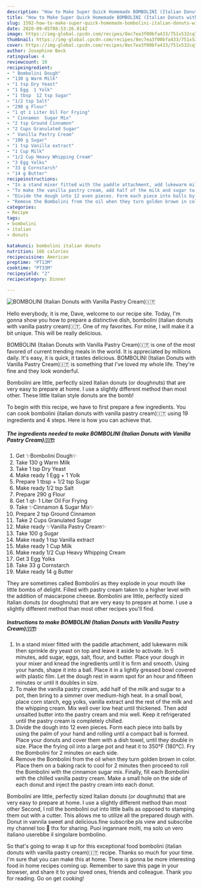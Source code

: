 ```yaml
---
description: "How to Make Super Quick Homemade BOMBOLINI (Italian Donuts with Vanilla Pastry Cream)🇮🇹"
title: "How to Make Super Quick Homemade BOMBOLINI (Italian Donuts with Vanilla Pastry Cream)🇮🇹"
slug: 1592-how-to-make-super-quick-homemade-bombolini-italian-donuts-with-vanilla-pastry-cream
date: 2020-09-05T08:53:26.814Z
image: https://img-global.cpcdn.com/recipes/8ec7ea3f00bfa433/751x532cq70/bombolini-italian-donuts-with-vanilla-pastry-cream🇮🇹-recipe-main-photo.jpg
thumbnail: https://img-global.cpcdn.com/recipes/8ec7ea3f00bfa433/751x532cq70/bombolini-italian-donuts-with-vanilla-pastry-cream🇮🇹-recipe-main-photo.jpg
cover: https://img-global.cpcdn.com/recipes/8ec7ea3f00bfa433/751x532cq70/bombolini-italian-donuts-with-vanilla-pastry-cream🇮🇹-recipe-main-photo.jpg
author: Josephine Beck
ratingvalue: 4
reviewcount: 10
recipeingredient:
- " Bombolini Dough"
- "130 g Warm Milk"
- "1 tsp Dry Yeast"
- "1 Egg  1 Yolk"
- "1 tbsp  12 tsp Sugar"
- "1/2 tsp Salt"
- "290 g Flour"
- "1 qt 1 Liter Oil For Frying"
- " Cinnamon  Sugar Mix"
- "2 tsp Ground Cinnamon"
- "2 Cups Granulated Sugar"
- " Vanilla Pastry Cream"
- "100 g Sugar"
- "1 tsp Vanilla extract"
- "1 Cup Milk"
- "1/2 Cup Heavy Whipping Cream"
- "3 Egg Yolks"
- "33 g Cornstarch"
- "14 g Butter"
recipeinstructions:
- "In a stand mixer fitted with the paddle attachment, add lukewarm milk then sprinkle dry yeast on top and leave it aside to activate. In 5 minutes, add sugar, eggs, salt, flour, and butter. Place your dough in your mixer and knead the ingredients until it is firm and smooth. Using your hands, shape it into a ball. Place it in a lightly greased bowl covered with plastic film. Let the dough rest in warm spot for an hour and fifteen minutes or until it doubles in size."
- "To make the vanilla pastry cream, add half of the milk and sugar to a pot, then bring to a simmer over medium-high heat. In a small bowl, place corn starch, egg yolks, vanilla extract and the rest of the milk and the whipping cream. Mix well over low heat until thickened. Then add unsalted butter into the pastry cream and mix well. Keep it refrigerated until the pastry cream is completely chilled."
- "Divide the dough into 12 even pieces. Form each piece into balls by using the palm of your hand and rolling until a compact ball is formed. Place your donuts and cover them with a dish towel, until they double in size. Place the frying oil into a large pot and heat it to 350°F (180°C). Fry the Bombolini for 2 minutes on each side."
- "Remove the Bombolini from the oil when they turn golden brown in color. Place them on a baking rack to cool for 2 minutes then proceed to roll the Bombolini with the cinnamon sugar mix. Finally, fill each Bombolini with the chilled vanilla pastry cream. Make a small hole on the side of each donut and inject the pastry cream into each donut."
categories:
- Recipe
tags:
- bombolini
- italian
- donuts

katakunci: bombolini italian donuts 
nutrition: 166 calories
recipecuisine: American
preptime: "PT13M"
cooktime: "PT33M"
recipeyield: "2"
recipecategory: Dinner

---
```



![BOMBOLINI (Italian Donuts with Vanilla Pastry Cream)🇮🇹](https://img-global.cpcdn.com/recipes/8ec7ea3f00bfa433/751x532cq70/bombolini-italian-donuts-with-vanilla-pastry-cream🇮🇹-recipe-main-photo.jpg)

Hello everybody, it is me, Dave, welcome to our recipe site. Today, I'm gonna show you how to prepare a distinctive dish, bombolini (italian donuts with vanilla pastry cream)🇮🇹. One of my favorites. For mine, I will make it a bit unique. This will be really delicious.

BOMBOLINI (Italian Donuts with Vanilla Pastry Cream)🇮🇹 is one of the most favored of current trending meals in the world. It is appreciated by millions daily. It's easy, it is quick, it tastes delicious. BOMBOLINI (Italian Donuts with Vanilla Pastry Cream)🇮🇹 is something that I've loved my whole life. They're fine and they look wonderful.

Bombolini are little, perfectly sized Italian donuts (or doughnuts) that are very easy to prepare at home. I use a slightly different method than most other. These little Italian style donuts are the bomb!


To begin with this recipe, we have to first prepare a few ingredients. You can cook bombolini (italian donuts with vanilla pastry cream)🇮🇹 using 19 ingredients and 4 steps. Here is how you can achieve that.

<!--inarticleads1-->

##### The ingredients needed to make BOMBOLINI (Italian Donuts with Vanilla Pastry Cream)🇮🇹:

1. Get  ✨Bombolini Dough✨
1. Take 130 g Warm Milk
1. Take 1 tsp Dry Yeast
1. Make ready 1 Egg + 1 Yolk
1. Prepare 1 tbsp + 1/2 tsp Sugar
1. Make ready 1/2 tsp Salt
1. Prepare 290 g Flour
1. Get 1 qt- 1 Liter Oil For Frying
1. Take  ✨Cinnamon &amp; Sugar Mix✨
1. Prepare 2 tsp Ground Cinnamon
1. Take 2 Cups Granulated Sugar
1. Make ready  ✨Vanilla Pastry Cream✨
1. Take 100 g Sugar
1. Make ready 1 tsp Vanilla extract
1. Make ready 1 Cup Milk
1. Make ready 1/2 Cup Heavy Whipping Cream
1. Get 3 Egg Yolks
1. Take 33 g Cornstarch
1. Make ready 14 g Butter


They are sometimes called Bombolini as they explode in your mouth like little bombs of delight. Filled with pastry cream taken to a higher level with the addition of mascarpone cheese. Bombolini are little, perfectly sized Italian donuts (or doughnuts) that are very easy to prepare at home. I use a slightly different method than most other recipes you&#39;ll find. 

<!--inarticleads2-->

##### Instructions to make BOMBOLINI (Italian Donuts with Vanilla Pastry Cream)🇮🇹:

1. In a stand mixer fitted with the paddle attachment, add lukewarm milk then sprinkle dry yeast on top and leave it aside to activate. In 5 minutes, add sugar, eggs, salt, flour, and butter. Place your dough in your mixer and knead the ingredients until it is firm and smooth. Using your hands, shape it into a ball. Place it in a lightly greased bowl covered with plastic film. Let the dough rest in warm spot for an hour and fifteen minutes or until it doubles in size.
1. To make the vanilla pastry cream, add half of the milk and sugar to a pot, then bring to a simmer over medium-high heat. In a small bowl, place corn starch, egg yolks, vanilla extract and the rest of the milk and the whipping cream. Mix well over low heat until thickened. Then add unsalted butter into the pastry cream and mix well. Keep it refrigerated until the pastry cream is completely chilled.
1. Divide the dough into 12 even pieces. Form each piece into balls by using the palm of your hand and rolling until a compact ball is formed. Place your donuts and cover them with a dish towel, until they double in size. Place the frying oil into a large pot and heat it to 350°F (180°C). Fry the Bombolini for 2 minutes on each side.
1. Remove the Bombolini from the oil when they turn golden brown in color. Place them on a baking rack to cool for 2 minutes then proceed to roll the Bombolini with the cinnamon sugar mix. Finally, fill each Bombolini with the chilled vanilla pastry cream. Make a small hole on the side of each donut and inject the pastry cream into each donut.


Bombolini are little, perfectly sized Italian donuts (or doughnuts) that are very easy to prepare at home. I use a slightly different method than most other Second, I roll the bombolini out into little balls as opposed to stamping them out with a cutter. This allows me to utilize all the prepared dough with. Donut in vannila sweet and delicious.fine subscribe pls view and subscribe my channel too 🥰 thx for sharing. Puoi ingannare molti, ma solo un vero italiano userebbe il singolare bombolino. 

So that's going to wrap it up for this exceptional food bombolini (italian donuts with vanilla pastry cream)🇮🇹 recipe. Thanks so much for your time. I'm sure that you can make this at home. There is gonna be more interesting food in home recipes coming up. Remember to save this page in your browser, and share it to your loved ones, friends and colleague. Thank you for reading. Go on get cooking!
